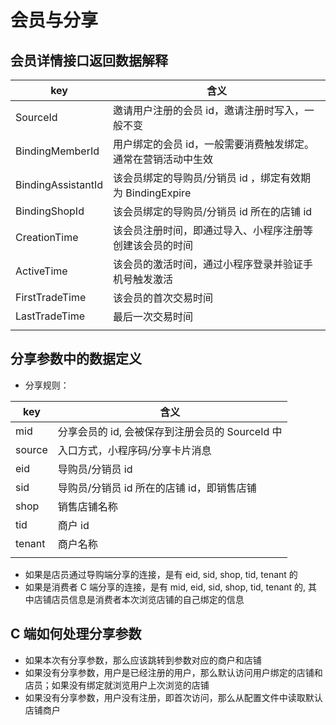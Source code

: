 # 会员与分享

## 会员详情接口返回数据解释

| key                | 含义                                                          |
| ------------------ | ------------------------------------------------------------- |
| SourceId           | 邀请用户注册的会员 id，邀请注册时写入，一般不变               |
| BindingMemberId    | 用户绑定的会员 id，一般需要消费触发绑定。通常在营销活动中生效 |
| BindingAssistantId | 该会员绑定的导购员/分销员 id ，绑定有效期为 BindingExpire     |
| BindingShopId      | 该会员绑定的导购员/分销员 id 所在的店铺 id                    |
| CreationTime       | 该会员注册时间，即通过导入、小程序注册等创建该会员的时间      |
| ActiveTime         | 该会员的激活时间，通过小程序登录并验证手机号触发激活          |
| FirstTradeTime     | 该会员的首次交易时间                                          |
| LastTradeTime      | 最后一次交易时间                                              |
|                    |                                                               |

## 分享参数中的数据定义

- 分享规则：

| key    | 含义                                            |
| ------ | ----------------------------------------------- |
| mid    | 分享会员的 id, 会被保存到注册会员的 SourceId 中 |
| source | 入口方式，小程序码/分享卡片消息                 |
| eid    | 导购员/分销员 id                                |
| sid    | 导购员/分销员 id 所在的店铺 id，即销售店铺      |
| shop   | 销售店铺名称                                    |
| tid    | 商户 id                                         |
| tenant | 商户名称                                        |
|        |                                                 |

- 如果是店员通过导购端分享的连接，是有 eid, sid, shop, tid, tenant 的
- 如果是消费者 C 端分享的连接，是有 mid, eid, sid, shop, tid, tenant 的, 其中店铺店员信息是消费者本次浏览店铺的自己绑定的信息

## C 端如何处理分享参数

- 如果本次有分享参数，那么应该跳转到参数对应的商户和店铺
- 如果没有分享参数，用户是已经注册的用户，那么默认访问用户绑定的店铺和店员；如果没有绑定就浏览用户上次浏览的店铺
- 如果没有分享参数，用户没有注册，即首次访问，那么从配置文件中读取默认店铺商户
